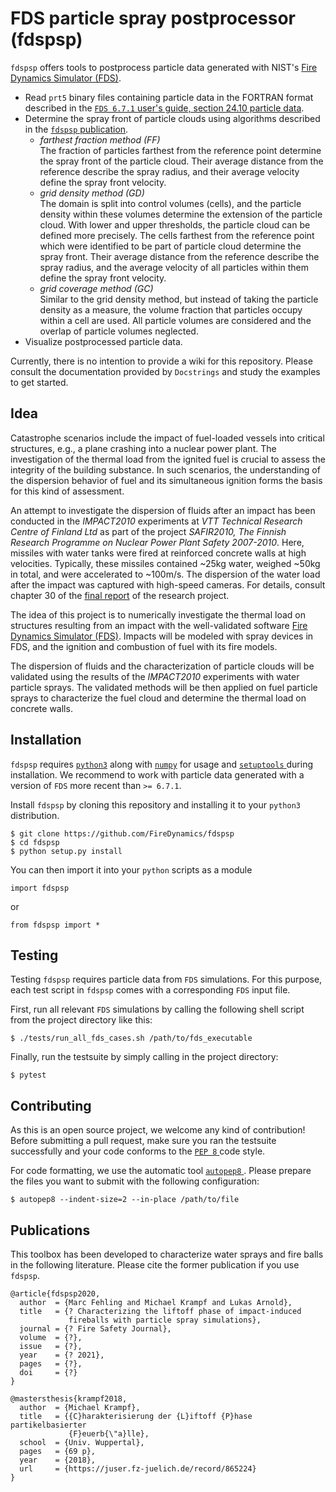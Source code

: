 # FDS particle spray postprocessor (fdspsp)

`fdspsp` offers tools to postprocess particle data generated with NIST's
[Fire Dynamics Simulator (FDS)](https://github.com/firemodels/fds).

- Read `prt5` binary files containing particle data in the FORTRAN
  format described in the [`FDS 6.7.1` user's guide, section 24.10
  particle data](https://github.com/firemodels/fds/releases/download/FDS6.7.1/FDS_User_Guide.pdf).
- Determine the spray front of particle clouds using algorithms
  described in the [`fdspsp` publication](https://www.google.com/).
  - *farthest fraction method (FF)*\
    The fraction of particles farthest from the reference point
    determine the spray front of the particle cloud. Their average
    distance from the reference describe the spray radius, and their
    average velocity define the spray front velocity.
  - *grid density method (GD)*\
    The domain is split into control volumes (cells), and the particle
    density within these volumes determine the extension of the particle
    cloud. With lower and upper thresholds, the particle cloud can be
    defined more precisely. The cells farthest from the reference point
    which were identified to be part of particle cloud determine the
    spray front. Their average distance from the reference describe the
    spray radius, and the average velocity of all particles within them
    define the spray front velocity.
  - *grid coverage method (GC)*\
    Similar to the grid density method, but instead of taking the
    particle density as a measure, the volume fraction that particles
    occupy within a cell are used. All particle volumes are considered
    and the overlap of particle volumes neglected.
- Visualize postprocessed particle data.

Currently, there is no intention to provide a wiki for this repository.
Please consult the documentation provided by `Docstrings` and study the
examples to get started.


## Idea

Catastrophe scenarios include the impact of fuel-loaded vessels into
critical structures, e.g., a plane crashing into a nuclear power plant.
The investigation of the thermal load from the ignited fuel is crucial
to assess the integrity of the building substance. In such scenarios,
the understanding of the dispersion behavior of fuel and its
simultaneous ignition forms the basis for this kind of assessment.

An attempt to investigate the dispersion of fluids after an impact has
been conducted in the *IMPACT2010* experiments at *VTT
Technical Research Centre of Finland Ltd* as part of the project
*SAFIR2010, The Finnish Research Programme on Nuclear Power Plant Safety
2007-2010*. Here, missiles with water tanks were fired at
reinforced concrete walls at high velocities. Typically, these missiles
contained ~25kg water, weighed ~50kg in total, and were
accelerated to ~100m/s. The dispersion of the water load after the
impact was captured with high-speed cameras. For details, consult
chapter 30 of the [final report](https://www.vttresearch.com/sites/default/files/pdf/tiedotteet/2011/T2571.pdf)
of the research project.

The idea of this project is to numerically investigate the thermal load
on structures resulting from an impact with the well-validated software
[Fire Dynamics Simulator (FDS)](https://github.com/firemodels/fds).
Impacts will be modeled with spray devices in FDS, and the ignition and
combustion of fuel with its fire models.

The dispersion of fluids and the characterization of particle clouds
will be validated using the results of the *IMPACT2010* experiments with
water particle sprays. The validated methods will be then applied on
fuel particle sprays to characterize the fuel cloud and determine the
thermal load on concrete walls.


## Installation

`fdspsp` requires [`python3`](https://www.python.org/) along with
[`numpy`](https://numpy.org/) for usage and [`setuptools`
](https://github.com/pypa/setuptools) during installation. We recommend
to work with particle data generated with a version of `FDS` more recent
than `>= 6.7.1`.

Install `fdspsp` by cloning this repository and installing it to your
`python3` distribution.
```
$ git clone https://github.com/FireDynamics/fdspsp
$ cd fdspsp
$ python setup.py install
```

You can then import it into your `python` scripts as a module
```
import fdspsp
```
or
```
from fdspsp import *
```


## Testing

Testing `fdspsp` requires particle data from `FDS` simulations. For this
purpose, each test script in `fdspsp` comes with a corresponding `FDS`
input file.

First, run all relevant `FDS` simulations by calling the following shell
script from the project directory like this:
```
$ ./tests/run_all_fds_cases.sh /path/to/fds_executable
```

Finally, run the testsuite by simply calling in the project directory:
```
$ pytest
```


## Contributing

As this is an open source project, we welcome any kind of contribution!
Before submitting a pull request, make sure you ran the testsuite
successfully and your code conforms to the [`PEP 8`
](https://www.python.org/dev/peps/pep-0008/) code style.

For code formatting, we use the automatic tool [`autopep8`
](https://github.com/hhatto/autopep8). Please prepare the files you want
to submit with the following configuration:
```
$ autopep8 --indent-size=2 --in-place /path/to/file
```


## Publications

This toolbox has been developed to characterize water sprays and fire
balls in the following literature. Please cite the former publication if
you use `fdspsp`.

```
@article{fdspsp2020,
  author  = {Marc Fehling and Michael Krampf and Lukas Arnold},
  title   = {? Characterizing the liftoff phase of impact-induced
             fireballs with particle spray simulations},
  journal = {? Fire Safety Journal},
  volume  = {?},
  issue   = {?},
  year    = {? 2021},
  pages   = {?},
  doi     = {?}
}

@mastersthesis{krampf2018,
  author  = {Michael Krampf},
  title   = {{C}harakterisierung der {L}iftoff {P}hase partikelbasierter
             {F}euerb{\"a}lle},
  school  = {Univ. Wuppertal},
  pages   = {69 p},
  year    = {2018},
  url     = {https://juser.fz-juelich.de/record/865224}
}
```

